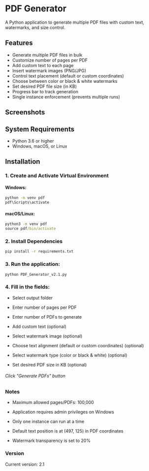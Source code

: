 # PDF Generator

A Python application to generate multiple PDF files with custom text, watermarks, and size control.

## Features

- Generate multiple PDF files in bulk
- Customize number of pages per PDF
- Add custom text to each page
- Insert watermark images (PNG/JPG)
- Control text placement (default or custom coordinates)
- Choose between color or black & white watermarks
- Set desired PDF file size (in KB)
- Progress bar to track generation
- Single instance enforcement (prevents multiple runs)


## Screenshots




## System Requirements

- Python 3.6 or higher
- Windows, macOS, or Linux

## Installation

### 1. Create and Activate Virtual Environment

#### Windows:
```cmd
python -m venv pdf
pdf\Scripts\activate
```

#### macOS/Linux:
```cmd
python3 -m venv pdf
source pdf/bin/activate
```

### 2. Install Dependencies
```cmd
pip install -r requirements.txt
```
### 3. Run the application:
```cmd
python PDF_Generator_v2.1.py
```

### 4. Fill in the fields:
- Select output folder

- Enter number of pages per PDF

- Enter number of PDFs to generate

- Add custom text (optional)

- Select watermark image (optional)

- Choose text alignment (default or custom coordinates) (optional)

- Select watermark type (color or black & white) (optional)

- Set desired PDF size in KB (optional)

###### Click "Generate PDFs" button

### Notes

- Maximum allowed pages/PDFs: 100,000

- Application requires admin privileges on Windows

- Only one instance can run at a time

- Default text position is at (497, 125) in PDF coordinates

- Watermark transparency is set to 20%

### Version
Current version: 2.1

